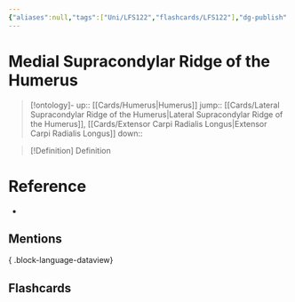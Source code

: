 ```yaml
---
{"aliases":null,"tags":["Uni/LFS122","flashcards/LFS122"],"dg-publish":true,"permalink":"/cards/medial-supracondylar-ridge-of-the-humerus/","dgPassFrontmatter":true}
---
```


# Medial Supracondylar Ridge of the Humerus

> [!ontology]-
> up:: [[Cards/Humerus\|Humerus]]
> jump:: [[Cards/Lateral Supracondylar Ridge of the Humerus\|Lateral Supracondylar Ridge of the Humerus]], [[Cards/Extensor Carpi Radialis Longus\|Extensor Carpi Radialis Longus]]
> down:: 

> [!Definition] Definition
> 

# Reference
- 

## Mentions

{ .block-language-dataview}

## Flashcards 
